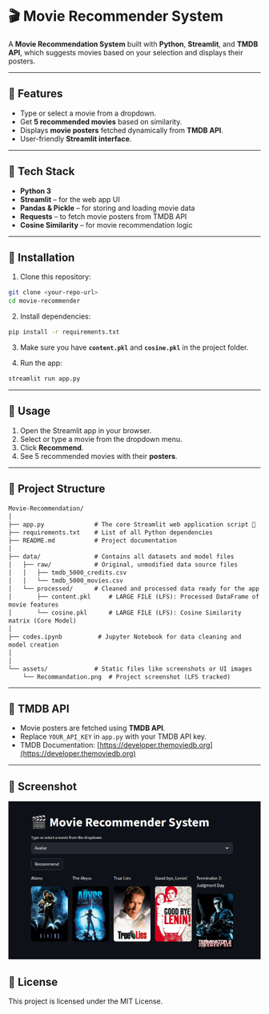 # 🎬 Movie Recommender System

A **Movie Recommendation System** built with **Python**, **Streamlit**, and **TMDB API**, which suggests movies based on your selection and displays their posters.  

---

## 🔹 Features
- Type or select a movie from a dropdown.
- Get **5 recommended movies** based on similarity.
- Displays **movie posters** fetched dynamically from **TMDB API**.
- User-friendly **Streamlit interface**.

---

## 🔹 Tech Stack
- **Python 3**
- **Streamlit** – for the web app UI
- **Pandas & Pickle** – for storing and loading movie data
- **Requests** – to fetch movie posters from TMDB API
- **Cosine Similarity** – for movie recommendation logic

---

## 🔹 Installation

1. Clone this repository:
```bash
git clone <your-repo-url>
cd movie-recommender
```

2. Install dependencies:
```bash
pip install -r requirements.txt
```

3. Make sure you have **`content.pkl`** and **`cosine.pkl`** in the project folder.

4. Run the app:
```bash
streamlit run app.py
```

---

## 🔹 Usage

1. Open the Streamlit app in your browser.
2. Select or type a movie from the dropdown menu.
3. Click **Recommend**.
4. See 5 recommended movies with their **posters**.

---

## 🔹 Project Structure

```
Movie-Recommendation/
│
├── app.py              # The core Streamlit web application script 🚀
├── requirements.txt    # List of all Python dependencies
├── README.md           # Project documentation
│
├── data/               # Contains all datasets and model files
│   ├── raw/            # Original, unmodified data source files
│   │   ├── tmdb_5000_credits.csv
│   │   └── tmdb_5000_movies.csv
│   └── processed/      # Cleaned and processed data ready for the app
│       ├── content.pkl     # LARGE FILE (LFS): Processed DataFrame of movie features
│       └── cosine.pkl      # LARGE FILE (LFS): Cosine Similarity matrix (Core Model)
│
├── codes.ipynb          # Jupyter Notebook for data cleaning and model creation
│   
│
└── assets/             # Static files like screenshots or UI images
    └── Recommandation.png  # Project screenshot (LFS tracked)
```

---

## 🔹 TMDB API
- Movie posters are fetched using **TMDB API**.
- Replace `YOUR_API_KEY` in `app.py` with your TMDB API key.
- TMDB Documentation: [https://developer.themoviedb.org](https://developer.themoviedb.org)

---

## 🔹 Screenshot

![Movie Recommender Screenshot](assets\Recommandation.png)


## 🔹 License
This project is licensed under the MIT License.